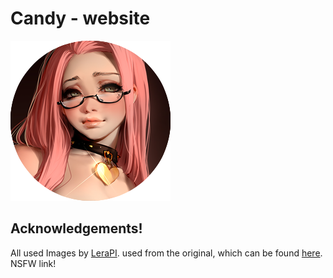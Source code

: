 # Candy - website

![Kurumi](/assets/img/candy.png)

## Acknowledgements!

All used Images by [LeraPI](https://twitter.com/LeraPI_LP). used from the original, which can be found [here](https://twitter.com/LeraPI_LP/status/1404527030381776906). NSFW link!